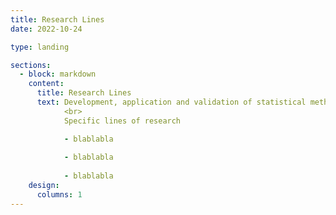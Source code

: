 ```yaml
---
title: Research Lines
date: 2022-10-24

type: landing

sections:
  - block: markdown
    content:
      title: Research Lines
      text: Development, application and validation of statistical methodology in the field of Biosanitary and Experimental Sciences, providing methodological support to groups in these areas, trying to respond to real problems and promoting the transfer of research. <br>
            <br>
            Specific lines of research

            - blablabla
    
            - blablabla
    
            - blablabla
    design:
      columns: 1
---
```

